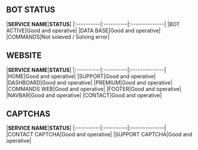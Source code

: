 ## BOT STATUS

|**SERVICE NAME**|**STATUS**|
|:----------|:----------|:--------------|
|BOT ACTIVE|Good and operative|
|DATA BASE|Good and operative|
|COMMANDS|Not soleved / Solving error|


## WEBSITE

|**SERVICE NAME**|**STATUS**|
|:----------|:----------|:--------------|
|HOME|Good and operative|
|SUPPORT|Good and operative|
|DASHBOARD|Good and operative|
|PREMIUM|Good and operative|
|COMMANDS WEB|Good and operative|
|FOOTER|Good and operative|
|NAVBAR|Good and operative|
|CONTACT|Good and operative|


## CAPTCHAS

|**SERVICE NAME**|**STATUS**|
|:----------|:----------|:--------------|
|CONTACT CAPTCHA|Good and operative|
|SUPPORT CAPTCHA|Good and operative|
